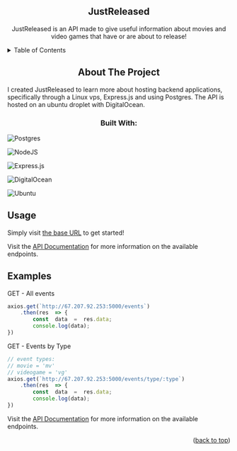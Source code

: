 

<div align="Center">

##  JustReleased
<p align="left">

JustReleased is an API made to give useful information about movies and video games that have or are about to release!

<a href="https://github.com/github_username/repo_name"></a>
<!-- TABLE OF CONTENTS -->

<details>

<summary align="left">Table of Contents</summary>

<ol>

<li align="left">

<a href="#about-the-project">About The Project</a>

<ul>

<li align="left"><a href="#built-with">Built With</a></li>

</ul>

</li>


<li align="left"><a href="#usage">Usage</a></li>

<li align="left"><a href="#examples">Examples</a></li>




</ol>

</details>

<!-- ABOUT THE PROJECT -->

##  About The Project
<p align="left">
I created JustReleased to learn more about hosting backend applications, specifically through a Linux vps, Express.js and using Postgres. The API is hosted on an ubuntu droplet with DigitalOcean.
<p/>

###  Built With:
<div align="left">
	
![Postgres](https://img.shields.io/badge/postgres-%23316192.svg?style=for-the-badge&logo=postgresql&logoColor=white)

![NodeJS](https://img.shields.io/badge/node.js-6DA55F?style=for-the-badge&logo=node.js&logoColor=white)

![Express.js](https://img.shields.io/badge/express.js-%23404d59.svg?style=for-the-badge&logo=express&logoColor=%2361DAFB)

![DigitalOcean](https://img.shields.io/badge/DigitalOcean-%230167ff.svg?style=for-the-badge&logo=digitalOcean&logoColor=white)

![Ubuntu](https://img.shields.io/badge/Ubuntu-E95420?style=for-the-badge&logo=ubuntu&logoColor=white)
<div />

##  Usage

<p align="left">Simply visit <a href=http://67.207.92.253:5000/>the base URL</a> to get started!</p>

Visit the [API Documentation](https://example.com) for more information on the available endpoints.



##  Examples

GET - All events
```javascript
axios.get(`http://67.207.92.253:5000/events`)
	.then(res  => {
		const  data  =  res.data;
		console.log(data);
})
```
GET - Events by Type
```javascript
// event types:
// movie = 'mv' 
// videogame = 'vg'
axios.get(`http://67.207.92.253:5000/events/type/:type`)
	.then(res  => {
		const  data  =  res.data;
		console.log(data);
})
```

Visit the [API Documentation](https://example.com) for more information on the available endpoints.

<p align="right">(<a href="#justreleased">back to top</a>)</p>
